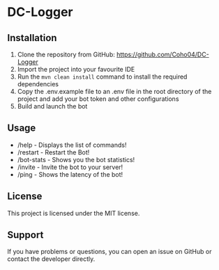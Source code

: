 # DC-Logger

## Installation
1. Clone the repository from GitHub: https://github.com/Coho04/DC-Logger
2. Import the project into your favourite IDE
3. Run the `mvn clean install` command to install the required dependencies
4. Copy the .env.example file to an .env file in the root directory of the project and add your bot token and other configurations
5. Build and launch the bot

## Usage
- /help - Displays the list of commands!
- /restart - Restart the Bot!
- /bot-stats - Shows you the bot statistics!
- /invite - Invite the bot to your server!
- /ping - Shows the latency of the bot!

## License
This project is licensed under the MIT license.

## Support
If you have problems or questions, you can open an issue on GitHub or contact the developer directly.

